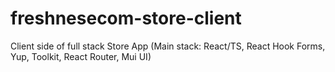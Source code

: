 # freshnesecom-store-client
Client side of full stack Store App (Main stack: React/TS, React Hook Forms, Yup, Toolkit, React Router, Mui UI)
